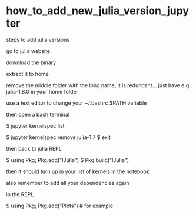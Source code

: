 # how_to_add_new_julia_version_jupyter

steps to add julia versions

go to julia website

download the binary

extract it to home

remove the middle folder with the long name, it is redundant... just have e.g. julia-1.8.0 in your home folder

use a text editor to change your ~/.bashrc $PATH variable 

then open a bash terminal

$ jupyter kernelspec  list

$ jupyter kernelspec remove julia-1.7
$ exit

then back to julia REPL

$ using Pkg; Pkg.add("IJulia")
$ Pkg.build("IJulia")

then it should turn up in your list of kernels in the notebook

also remember to add all your dependencies again

in the REPL

$ using Pkg; Pkg.add("Plots")   # for example
